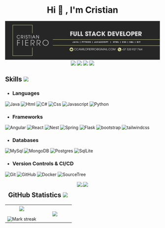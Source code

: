 <!-- Titulo !-->
<div align="center">

  <h1 align="center">Hi 👋 , I'm Cristian</h1>
</div>

<img src="https://raw.githubusercontent.com/ccamilofierro/ccamilofierro/main/Banner-cristian-fierro.png" alt="banner that says Cristian Fierro - fullstack developer">
<div align="center">
  <a href="https://www.linkedin.com/in/cristian-camilo-garzón" target="_blank"><img src="https://img.shields.io/badge/-LinkedIn-%23333?style=for-the-badge&logo=linkedin&logoColor=white" target="_blank"></a> 
  <a href="https://www.instagram.com/ccamilofierro" target="_blank"><img src="https://img.shields.io/badge/-Instagram-%23333?style=for-the-badge&logo=instagram&logoColor=white" target="_blank"></a>
 <a href="https://www.pendiente.com/" target="_blank"><img src="https://img.shields.io/badge/Portafolio-%23333?style=for-the-badge&logo=portfolio&logoColor=white" target="_blank"></a> 
  <a href = "mailto:ccamilofierro@gmail.com"><img src="https://img.shields.io/badge/-Gmail-%23333?style=for-the-badge&logo=gmail&logoColor=white" target="_blank"></a>

</div>



## Skills <img src="https://media.giphy.com/media/QssGEmpkyEOhBCb7e1/giphy.gif" width="25px">

- ### Languages

<p>
   <img alt="Java" src="https://img.shields.io/badge/JAVA-informational?logo=coffeescript&logoColor=white&color=262626">
   <img alt="Html" src="https://img.shields.io/badge/HTML-informational?logo=html5&logoColor=white&color=262626">
   <img alt="C#" src="https://img.shields.io/badge/C%23-informational?logo=C&logoColor=white&color=262626">
   <img alt="Css" src="https://img.shields.io/badge/CSS-informational?logo=css3&logoColor=white&color=262626">
   <img alt="Javascript" src="https://img.shields.io/badge/JAVASCRIPT-informational?logo=javascript&logoColor=white&color=262626">
   <img alt="Python" src="https://img.shields.io/badge/PYTHON-informational?logo=Python&logoColor=white&color=262626">
</p>

- ### Frameworks
  
<p>
  <img alt="Angular" src="https://img.shields.io/badge/ANGULAR-informational?logo=angular&logoColor=white&color=262626">
  <img alt="React" src="https://img.shields.io/badge/REACT-informational?logo=React&logoColor=white&color=262626">
  <img alt="Nest" src="https://img.shields.io/badge/NEST-informational?logo=nestjs&logoColor=white&color=262626">
  <img alt="Spring" src="https://img.shields.io/badge/SPRING-informational?logo=spring&logoColor=white&color=262626">
  <img alt="Flask" src="https://img.shields.io/badge/FLASK-informational?logo=flask&logoColor=white&color=262626">
  <img alt="bootstrap" src="https://img.shields.io/badge/BOOTSTRAP-informational?logo=bootstrap&logoColor=white&color=262626">
  <img alt="tailwindcss" src="https://img.shields.io/badge/TAILWINDS CSS-informational?logo=tailwindcss&logoColor=white&color=262626">
</p>

- ### Databases
  
<p>
  <img alt="MySql" src="https://img.shields.io/badge/MYSQL-informational?logo=mysql&logoColor=white&color=262626">
  <img alt="MongoDB" src="https://img.shields.io/badge/MONGODB-informational?logo=mongodb&logoColor=white&color=262626">
  <img alt="Postgres" src="https://img.shields.io/badge/POSTGRES-informational?logo=postgresql&logoColor=white&color=262626">
  <img alt="SqlLite" src="https://img.shields.io/badge/SQL LITE-informational?logo=sqlite&logoColor=white&color=262626">
</p>

- ### Version Controls & CI/CD
  
<p>
  <img alt="Git" src="https://img.shields.io/badge/GIT-informational?logo=git&logoColor=white&color=262626">
  <img alt="GitHub" src="https://img.shields.io/badge/GITHUB-informational?logo=github&logoColor=white&color=262626">
  <img alt="Docker" src="https://img.shields.io/badge/DOCKER-informational?logo=docker&logoColor=white&color=262626">
  <img alt="SourceTree" src="https://img.shields.io/badge/SOURCETREE-informational?logo=sourcetree&logoColor=white&color=262626">
</p>

<div align="center">
<a href="https://github.com/MrBlueBird2/to-do-list-flask">
  <img align="center" src="https://github-readme-stats.anuraghazra1.vercel.app/api/pin/?username=MrBlueBird2&repo=to-do-list-flask&theme=dark&bg_color=262626&hide_border=true" />
</a>    
<a href="https://github.com/mrbluebird2/mrbluebird2.github.io">
  <img align="center" src="https://github-readme-stats.anuraghazra1.vercel.app/api/pin/?username=MrBlueBird2&repo=mrbluebird2.github.io&theme=dark&bg_color=262626&hide_border=true"/>
</a>
</div>

<!--- stats & Trophy (start) -->
<p align="center">
  <h2 style="margin: 5px 10px;">GitHub Statistics <img src="https://media.giphy.com/media/iY8CRBdQXODJSCERIr/giphy.gif" width="25"> </h2> 
<div style="display: flex; align-items: center; justify-content: center;">
  <!--- stats (start) -->
<table align="center">
<tr border="none">
<td width="50%" align="center">
  
  <img  align="center"  src="https://github-readme-stats.vercel.app/api?username=ccamilofierro&theme=apprentice&show_icons=true&count_private=true&hide_border=true" />
  <br></br>
  <img  title="🔥 Get streak stats for your profile at git.io/streak-stats" alt="Mark streak" src="https://github-readme-streak-stats.herokuapp.com/?user=ccamilofierro&theme=apprentice&hide_border=true" /> 
</td>

<td width="50%" align="center">

  <img  align="center"  src="https://github-readme-stats.anuraghazra1.vercel.app/api/top-langs/?username=ccamilofierro&theme=dark&hide_border=true&layout=compact&bg_color=262626"/>
  
  </td>
</tr>
</table>
<!--- stats (end) -->


